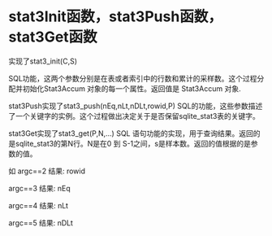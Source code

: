 # stat3Init函数，stat3Push函数，stat3Get函数
实现了stat3_init(C,S)

SQL功能，这两个参数分别是在表或者索引中的行数和累计的采样数。这个过程分配并初始化Stat3Accum 对象的每一个属性。返回值是 Stat3Accum 对象.

stat3Push实现了stat3_push(nEq,nLt,nDLt,rowid,P) SQL的功能，这些参数描述了一个关键字的实例。这个过程做出决定关于是否保留sqlite_stat3表的关键字。

stat3Get实现了stat3_get(P,N,...) SQL 语句功能的实现，用于查询结果。返回的是sqlite_stat3的第N行。N是在0 到 S-1之间，s是样本数。返回的值根据的是参数的值。

如
  argc==2    结果:  rowid

  argc==3    结果:  nEq

  argc==4    结果:  nLt

  argc==5    结果:  nDLt
